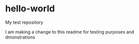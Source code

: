 # hello-world
My test repository

I am making a change to this readme for testing purposes and dmonstrations

